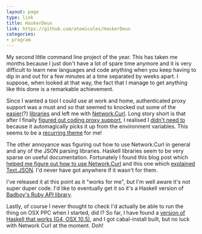 ```yaml
---
layout: page
type: link
title: HaskerDeux
link: https://github.com/atomicules/HaskerDeux
categories: 
- program
---
```

My second little command line project of the year. This has taken me months because I just don't have a lot of spare time anymore and it is very difficult to learn new languages and code anything when you keep having to dip in and out for a few minutes at a time separated by weeks apart. I suppose, when looked at that way, the fact that I manage to get anything like this done is a remarkable achievement. 

Since I wanted a tool I could use at work and home, authenticated proxy support was a must and so that seemed to knocked out some of the [easier](http://hackage.haskell.org/package/http-conduit)(?) [libraries](http://hackage.haskell.org/package/HTTP-4000.2.3) and left me with [Network.Curl](http://hackage.haskell.org/package/curl-1.3.7). Long story short is that after I finally [figured out coding proxy support](https://github.com/atomicules/HaskerDeux/commit/1844824289593f9698b56ebdde7af4a65d60d0de), I realised I [didn't need to](https://github.com/atomicules/HaskerDeux/commit/1844824289593f9698b56ebdde7af4a65d60d0de#commitcomment-1476439) because it automagically picks it up from the environment variables. This seems to be a [recurring theme](https://github.com/atomicules/simplenote.py/commits/defunct-proxy/) for me!

The other annoyance was figuring out how to use Network.Curl in general and any of the JSON parsing libraries. Haskell libraries seem to be very sparse on useful documentation. Fortunately I found this blog post which [helped me figure out how to use Network.Curl](http://flygdynamikern.blogspot.it/2009/03/extended-sessions-with-haskell-curl.html) and this one which [explained Text.JSON](http://www.amateurtopologist.com/blog/2010/11/05/a-haskell-newbies-guide-to-text-json/). I'd never have got anywhere if it wasn't for them.

I've released it at this point as it "works for me", but I'm well aware it's not super duper code. I'd like to eventually get it so it's a Haskell version of [Badboy's Ruby API library](https://github.com/badboy/teuxdeux).

Lastly, of course I never thought to check I'd actually be able to run the thing on OSX PPC when I started, did I? So far, I have found a [version of Haskell that works (G4, OSX 10.5)](http://www.haskell.org/ghc/download_6_10_1), and I got cabal-install built, but no luck with Network Curl at the moment. Doh!

